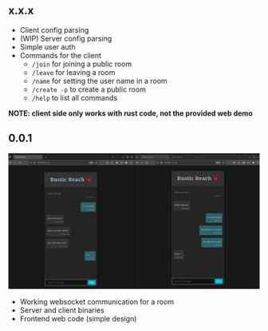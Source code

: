 ## x.x.x

- Client config parsing 
- (WIP) Server config parsing 
- Simple user auth
- Commands for the client
    - `/join` for joining a public room
    - `/leave` for leaving a room
    - `/name` for setting the user name in a room
    - `/create -p` to create a public room
    - `/help` to list all commands


**NOTE: client side only works with rust code, not the provided web demo**

## 0.0.1

![image](./assets/github/demos/demo_0_0_1_img.png)

- Working websocket communication for a room
- Server and client binaries
- Frontend web code (simple design)